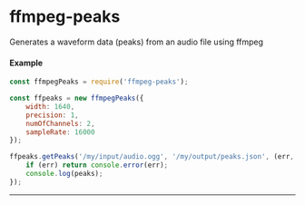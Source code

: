 # ffmpeg-peaks
Generates a waveform data (peaks) from an audio file using ffmpeg

#### Example

```javascript
const ffmpegPeaks = require('ffmpeg-peaks');

const ffpeaks = new ffmpegPeaks({
	width: 1640,
	precision: 1,
	numOfChannels: 2,
	sampleRate: 16000
});

ffpeaks.getPeaks('/my/input/audio.ogg', '/my/output/peaks.json', (err, peaks) => {
	if (err) return console.error(err);
	console.log(peaks);
});

```

***


